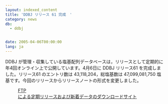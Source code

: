 ```yaml
---
layout: indexed_content
title: 'DDBJ リリース 61 完成　'
category: news
db:
  - ddbj


date: 2005-04-06T00:00:00
lang: ja
---
```


DDBJ が管理・収集している塩基配列データベースは，リリースとして定期的に年4回オンライン上で公開しています。4月6日に DDBJ リリース61 を完成しました。リリース61 のエントリ数は 43,118,204，総塩基数は 47,099,081,750 塩基です。今回のリリースからリリースノートの形式を変更しました。<dd><a href="/services/index.html">FTP<br> による定期リリースおよび新着データのダウンロードサイト</a></dd>
